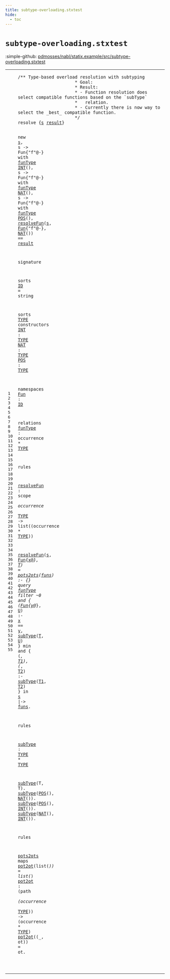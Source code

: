 ```yaml
---
title: subtype-overloading.stxtest
hide:
  - toc
---
```


# `subtype-overloading.stxtest`

:simple-github: [pdmosses/nabl/statix.example/src/subtype-overloading.stxtest]

[pdmosses/nabl/statix.example/src/subtype-overloading.stxtest]: https://github.com/pdmosses/nabl/blob/master/statix.example/src/subtype-overloading.stxtest "The source file on GitHub"

<div class="stx"><table class="highlighttable"><tbody><tr><td class="linenos"><div class="linenodiv"><pre><span></span>1
2
3
4
5
6
7
8
9
10
11
12
13
14
15
16
17
18
19
20
21
22
23
24
25
26
27
28
29
30
31
32
33
34
35
36
37
38
39
40
41
42
43
44
45
46
47
48
49
50
51
52
53
54
55
</pre></div></td>
<td class="code"><pre><code><span class="layout">/** Type-based overload resolution with subtyping
                      * Goal:
                      * Result:
                      * - Function resolution does select compatible functions based on the `subType`
                      *   relation.
                      * - Currently there is now way to select the _best_ compatible function.
                      */</span>
<span class="keyword">resolve</span> <span class="operator">{</span><span class="cons_Var"><a href="#s_270_271" id="s_253_254" title="Referenced at line 10, 11, 11, 12, 12, 13, 13, 14"><span class="token sort_Id">s</span></a></span> <span class="cons_Var"><a href="#result_425_431" id="result_255_261" title="Referenced at line 14"><span class="token sort_Id">result</span></a></span><span class="operator">}</span>

  <span class="keyword">new</span> <span class="cons_Var"><a href="#s_253_254" id="s_270_271" title="Defined at line 8"><span class="token sort_Id">s</span></a></span><span class="operator">,</span>
  <span class="token sort_Id">s</span> <span class="operator">-&gt;</span> <span class="token sort_Id">Fun</span><span class="operator">{"</span><span class="token sort_Id">f</span><span class="operator">"@-}</span> <span class="keyword">with</span> <span class="cons_Label"><a href="#funType_580_587" id="funType_296_303" title="Defined at line 29"><span class="token sort_Id">funType</span></a></span> <span class="cons_Op"><a href="#INT_495_498" id="INT_304_307" title="Defined at line 21"><span class="token sort_Id">INT</span></a>()</span><span class="operator">,</span>
  <span class="token sort_Id">s</span> <span class="operator">-&gt;</span> <span class="token sort_Id">Fun</span><span class="operator">{"</span><span class="token sort_Id">f</span><span class="operator">"@-}</span> <span class="keyword">with</span> <span class="cons_Label"><a href="#funType_580_587" id="funType_334_341" title="Defined at line 29"><span class="token sort_Id">funType</span></a></span> <span class="cons_Op"><a href="#NAT_510_513" id="NAT_342_345" title="Defined at line 22"><span class="token sort_Id">NAT</span></a>()</span><span class="operator">,</span>
  <span class="token sort_Id">s</span> <span class="operator">-&gt;</span> <span class="token sort_Id">Fun</span><span class="operator">{"</span><span class="token sort_Id">f</span><span class="operator">"@-}</span> <span class="keyword">with</span> <span class="cons_Label"><a href="#funType_580_587" id="funType_372_379" title="Defined at line 29"><span class="token sort_Id">funType</span></a></span> <span class="cons_Op"><a href="#POS_525_528" id="POS_380_383" title="Defined at line 23"><span class="token sort_Id">POS</span></a>()</span><span class="operator">,</span>
  <a href="#resolveFun_618_628" id="resolveFun_389_399" title="Defined at line 33"><span class="token sort_Id">resolveFun</span></a><span class="operator">(</span><span class="cons_Var"><a href="#s_253_254" id="s_400_401" title="Defined at line 8"><span class="token sort_Id">s</span></a></span><span class="operator">,</span> <span class="cons_StxOccurrence"><a href="#Fun_554_557" id="Fun_403_406" title="Defined at line 26"><span class="token sort_Id">Fun</span></a><span class="operator">{</span><span class="cons_Str"><span class="operator">"</span>f"</span>@-}</span><span class="operator">,</span> <span class="cons_Op"><a href="#NAT_510_513" id="NAT_415_418" title="Defined at line 22"><span class="token sort_Id">NAT</span></a>()</span><span class="operator">)</span> <span class="operator">==</span> <span class="cons_Var"><a href="#result_255_261" id="result_425_431" title="Defined at line 8"><span class="token sort_Id">result</span></a></span>

<span class="keyword">signature</span>

  <span class="keyword">sorts</span> <span class="cons_SortAlias"><a href="#ID_560_562" id="ID_452_454" title="Referenced at line 26"><span class="token sort_Id">ID</span></a> <span class="operator">=</span> <span class="cons_StringSort">string</span></span>

  <span class="keyword">sorts</span> <span class="cons_SortDecl"><a href="#TYPE_501_505" id="TYPE_473_477" title="Referenced at line 21, 22, 23, 29, 33, 33, 44, 44, 54, 54"><span class="token sort_Id">TYPE</span></a></span> <span class="keyword">constructors</span>
    <span class="cons_OpDecl"><a href="#INT_304_307" id="INT_495_498" title="Referenced at line 11, 48, 49"><span class="token sort_Id">INT</span></a> <span class="operator">:</span> <span class="cons_SimpleSort"><a href="#TYPE_473_477" id="TYPE_501_505" title="Defined at line 20"><span class="token sort_Id">TYPE</span></a></span></span>
    <span class="cons_OpDecl"><a href="#NAT_342_345" id="NAT_510_513" title="Referenced at line 12, 14, 47, 49"><span class="token sort_Id">NAT</span></a> <span class="operator">:</span> <span class="cons_SimpleSort"><a href="#TYPE_473_477" id="TYPE_516_520" title="Defined at line 20"><span class="token sort_Id">TYPE</span></a></span></span>
    <span class="cons_OpDecl"><a href="#POS_380_383" id="POS_525_528" title="Referenced at line 13, 47, 48"><span class="token sort_Id">POS</span></a> <span class="operator">:</span> <span class="cons_SimpleSort"><a href="#TYPE_473_477" id="TYPE_531_535" title="Defined at line 20"><span class="token sort_Id">TYPE</span></a></span></span>

  <span class="keyword">namespaces</span>
    <span class="cons_NsDecl"><a href="#Fun_280_283" id="Fun_554_557" title="Referenced at line 11, 11, 12, 12, 13, 13, 14, 35, 37"><span class="token sort_Id">Fun</span></a> <span class="operator">:</span> <span class="cons_SimpleSort"><a href="#ID_452_454" id="ID_560_562" title="Defined at line 18"><span class="token sort_Id">ID</span></a></span></span>

  <span class="keyword">relations</span>
    <span class="cons_Label"><a href="#funType_296_303" id="funType_580_587" title="Referenced at line 11, 12, 13, 36"><span class="token sort_Id">funType</span></a></span> <span class="operator">:</span> <span class="cons_OccurrenceSort">occurrence</span> <span class="operator">*</span> <span class="cons_SimpleSort"><a href="#TYPE_473_477" id="TYPE_603_607" title="Defined at line 20"><span class="token sort_Id">TYPE</span></a></span>

<span class="keyword">rules</span>

  <a href="#resolveFun_389_399" id="resolveFun_618_628" title="Referenced at line 14, 35"><span class="token sort_Id">resolveFun</span></a> <span class="operator">:</span> <span class="cons_ScopeSort">scope</span> <span class="operator">*</span> <span class="cons_OccurrenceSort">occurrence</span> <span class="operator">*</span> <span class="cons_SimpleSort"><a href="#TYPE_473_477" id="TYPE_652_656" title="Defined at line 20"><span class="token sort_Id">TYPE</span></a></span> <span class="operator">-&gt;</span> <span class="keyword">list</span><span class="operator">((</span><span class="cons_OccurrenceSort">occurrence</span> <span class="operator">*</span> <span class="cons_SimpleSort"><a href="#TYPE_473_477" id="TYPE_679_683" title="Defined at line 20"><span class="token sort_Id">TYPE</span></a></span><span class="operator">))</span>

  <a href="#resolveFun_618_628" id="resolveFun_689_699" title="Defined at line 33"><span class="token sort_Id">resolveFun</span></a><span class="operator">(</span><span class="cons_Var"><a href="#s_883_884" id="s_700_701" title="Referenced at line 39"><span class="token sort_Id">s</span></a></span><span class="operator">,</span> <span class="cons_StxOccurrence"><a href="#Fun_554_557" id="Fun_703_706" title="Defined at line 26"><span class="token sort_Id">Fun</span></a><span class="operator">{</span><span class="cons_Var"><a href="#x_796_797" id="x_707_708" title="Referenced at line 37"><span class="token sort_Id">x</span></a></span>@_}</span><span class="operator">,</span> <span class="cons_Var"><a href="#T_812_813" id="T_713_714" title="Referenced at line 37"><span class="token sort_Id">T</span></a></span><span class="operator">)</span> <span class="operator">=</span> <a href="#pots2ots_1036_1044" id="pots2ots_718_726" title="Defined at line 53"><span class="token sort_Id">pots2ots</span></a><span class="operator">(</span><span class="cons_Var"><a href="#funs_895_899" id="funs_727_731" title="Referenced at line 40"><span class="token sort_Id">funs</span></a></span><span class="operator">)</span> <span class="operator">:-</span> <span class="operator">{}</span>
    <span class="keyword">query</span> <span class="cons_Label"><a href="#funType_580_587" id="funType_749_756" title="Defined at line 29"><span class="token sort_Id">funType</span></a></span>
      <span class="keyword">filter</span> <span class="operator">~</span>0 <span class="keyword">and</span> <span class="operator">{</span> <span class="operator">(</span><span class="cons_StxOccurrence"><a href="#Fun_554_557" id="Fun_780_783" title="Defined at line 26"><span class="token sort_Id">Fun</span></a><span class="operator">{</span><span class="cons_Var"><a href="#y_801_802" id="y_784_785" title="Referenced at line 37"><span class="token sort_Id">y</span></a></span>@_}</span><span class="operator">,</span> <span class="cons_Var"><a href="#U_815_816" id="U_790_791" title="Referenced at line 37"><span class="token sort_Id">U</span></a></span><span class="operator">)</span> <span class="operator">:-</span> <span class="cons_Var"><a href="#x_707_708" id="x_796_797" title="Defined at line 35"><span class="token sort_Id">x</span></a></span> <span class="operator">==</span> <span class="cons_Var"><a href="#y_784_785" id="y_801_802" title="Defined at line 37"><span class="token sort_Id">y</span></a></span><span class="operator">,</span> <a href="#subType_911_918" id="subType_804_811" title="Defined at line 44"><span class="token sort_Id">subType</span></a><span class="operator">(</span><span class="cons_Var"><a href="#T_713_714" id="T_812_813" title="Defined at line 35"><span class="token sort_Id">T</span></a></span><span class="operator">,</span> <span class="cons_Var"><a href="#U_790_791" id="U_815_816" title="Defined at line 37"><span class="token sort_Id">U</span></a></span><span class="operator">)</span> <span class="operator">}</span>
      <span class="keyword">min</span> <span class="keyword">and</span> <span class="operator">{</span> <span class="operator">(_,</span> <span class="cons_Var"><a href="#T1_864_866" id="T1_840_842" title="Referenced at line 38"><span class="token sort_Id">T1</span></a></span><span class="operator">),</span> <span class="operator">(_,</span> <span class="cons_Var"><a href="#T2_868_870" id="T2_849_851" title="Referenced at line 38"><span class="token sort_Id">T2</span></a></span><span class="operator">)</span> <span class="operator">:-</span> <a href="#subType_911_918" id="subType_856_863" title="Defined at line 44"><span class="token sort_Id">subType</span></a><span class="operator">(</span><span class="cons_Var"><a href="#T1_840_842" id="T1_864_866" title="Defined at line 38"><span class="token sort_Id">T1</span></a></span><span class="operator">,</span> <span class="cons_Var"><a href="#T2_849_851" id="T2_868_870" title="Defined at line 38"><span class="token sort_Id">T2</span></a></span><span class="operator">)</span> <span class="operator">}</span>
      <span class="keyword">in</span> <span class="cons_Var"><a href="#s_700_701" id="s_883_884" title="Defined at line 35"><span class="token sort_Id">s</span></a></span>
      <span class="operator">|-&gt;</span> <span class="cons_Var"><a href="#funs_727_731" id="funs_895_899" title="Defined at line 35"><span class="token sort_Id">funs</span></a></span><span class="operator">.</span>

<span class="keyword">rules</span>

  <a href="#subType_804_811" id="subType_911_918" title="Referenced at line 37, 38, 46, 47, 48, 49"><span class="token sort_Id">subType</span></a> <span class="operator">:</span> <span class="cons_SimpleSort"><a href="#TYPE_473_477" id="TYPE_921_925" title="Defined at line 20"><span class="token sort_Id">TYPE</span></a></span> <span class="operator">*</span> <span class="cons_SimpleSort"><a href="#TYPE_473_477" id="TYPE_928_932" title="Defined at line 20"><span class="token sort_Id">TYPE</span></a></span>

  <a href="#subType_911_918" id="subType_936_943" title="Defined at line 44"><span class="token sort_Id">subType</span></a><span class="operator">(</span><span class="cons_Var">T</span><span class="operator">,</span> <span class="cons_Var"><span id="T_947_948" title="Not referenced locally, nor via imports"><span class="token sort_Id">T</span></span></span><span class="operator">).</span>
  <a href="#subType_911_918" id="subType_953_960" title="Defined at line 44"><span class="token sort_Id">subType</span></a><span class="operator">(</span><span class="cons_Op"><a href="#POS_525_528" id="POS_961_964" title="Defined at line 23"><span class="token sort_Id">POS</span></a>()</span><span class="operator">,</span> <span class="cons_Op"><a href="#NAT_510_513" id="NAT_968_971" title="Defined at line 22"><span class="token sort_Id">NAT</span></a>()</span><span class="operator">).</span>
  <a href="#subType_911_918" id="subType_978_985" title="Defined at line 44"><span class="token sort_Id">subType</span></a><span class="operator">(</span><span class="cons_Op"><a href="#POS_525_528" id="POS_986_989" title="Defined at line 23"><span class="token sort_Id">POS</span></a>()</span><span class="operator">,</span> <span class="cons_Op"><a href="#INT_495_498" id="INT_993_996" title="Defined at line 21"><span class="token sort_Id">INT</span></a>()</span><span class="operator">).</span>
  <a href="#subType_911_918" id="subType_1003_1010" title="Defined at line 44"><span class="token sort_Id">subType</span></a><span class="operator">(</span><span class="cons_Op"><a href="#NAT_510_513" id="NAT_1011_1014" title="Defined at line 22"><span class="token sort_Id">NAT</span></a>()</span><span class="operator">,</span> <span class="cons_Op"><a href="#INT_495_498" id="INT_1018_1021" title="Defined at line 21"><span class="token sort_Id">INT</span></a>()</span><span class="operator">).</span>

<span class="keyword">rules</span>

  <a href="#pots2ots_718_726" id="pots2ots_1036_1044" title="Referenced at line 35"><span class="token sort_Id">pots2ots</span></a> <span class="keyword">maps</span> <a href="#pot2ot_1078_1084" id="pot2ot_1050_1056" title="Defined at line 54"><span class="token sort_Id">pot2ot</span></a><span class="operator">(</span><span class="keyword">list</span><span class="operator">(*))</span> <span class="operator">=</span> <span class="keyword">list</span><span class="operator">(*)</span>
  <a href="#pot2ot_1050_1056" id="pot2ot_1078_1084" title="Referenced at line 53, 55"><span class="token sort_Id">pot2ot</span></a> <span class="operator">:</span> <span class="operator">(</span><span class="cons_PathSort">path</span> <span class="operator">*</span> <span class="operator">(</span><span class="cons_OccurrenceSort">occurrence</span> <span class="operator">*</span> <span class="cons_SimpleSort"><a href="#TYPE_473_477" id="TYPE_1109_1113" title="Defined at line 20"><span class="token sort_Id">TYPE</span></a></span><span class="operator">))</span> <span class="operator">-&gt;</span> <span class="operator">(</span><span class="cons_OccurrenceSort">occurrence</span> <span class="operator">*</span> <span class="cons_SimpleSort"><a href="#TYPE_473_477" id="TYPE_1133_1137" title="Defined at line 20"><span class="token sort_Id">TYPE</span></a></span><span class="operator">)</span>
  <a href="#pot2ot_1078_1084" id="pot2ot_1141_1147" title="Defined at line 54"><span class="token sort_Id">pot2ot</span></a><span class="operator">((_,</span> <span class="cons_Var"><span id="ot_1152_1154" title="Not referenced locally, nor via imports"><span class="token sort_Id">ot</span></span></span><span class="operator">))</span> <span class="operator">=</span> <span class="cons_Var">ot</span><span class="operator">.</span>

</code></pre></td></tr></tbody></table></div>